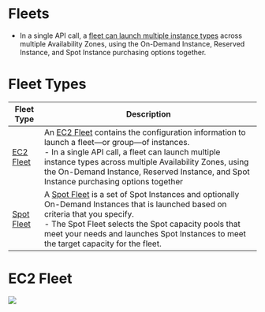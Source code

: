 # Fleets
- In a single API call, a [fleet can launch multiple instance types](https://docs.aws.amazon.com/AWSEC2/latest/UserGuide/Fleets.html) across multiple Availability Zones, using the On-Demand Instance, Reserved Instance, and Spot Instance purchasing options together.

# Fleet Types

| Fleet Type                                                                        | Description                                                                                                                                                                                                                                                                                                                                                                   |
|-----------------------------------------------------------------------------------|-------------------------------------------------------------------------------------------------------------------------------------------------------------------------------------------------------------------------------------------------------------------------------------------------------------------------------------------------------------------------------|
| [EC2 Fleet](https://docs.aws.amazon.com/AWSEC2/latest/UserGuide/ec2-fleet.html)   | An [EC2 Fleet](https://docs.aws.amazon.com/AWSEC2/latest/UserGuide/ec2-fleet.html) contains the configuration information to launch a fleet—or group—of instances. <br/>- In a single API call, a fleet can launch multiple instance types across multiple Availability Zones, using the On-Demand Instance, Reserved Instance, and Spot Instance purchasing options together |
| [Spot Fleet](https://docs.aws.amazon.com/AWSEC2/latest/UserGuide/spot-fleet.html) | A [Spot Fleet](https://docs.aws.amazon.com/AWSEC2/latest/UserGuide/spot-fleet.html) is a set of Spot Instances and optionally On-Demand Instances that is launched based on criteria that you specify. <br/>- The Spot Fleet selects the Spot capacity pools that meet your needs and launches Spot Instances to meet the target capacity for the fleet.                      |

# EC2 Fleet

![](https://docs.aws.amazon.com/images/AWSEC2/latest/UserGuide/images/ec2-fleet.png)
